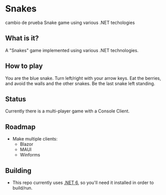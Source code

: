 # Snakes
cambio de prueba 
Snake game using various .NET techologies

## What is it?
A "Snakes" game implemented using various .NET technologies.

## How to play
You are the blue snake. Turn left/right with your arrow keys. Eat the berries, and avoid the walls and the other snakes. Be the last snake left standing.

## Status
Currently there is a multi-player game with a Console Client.

## Roadmap
* Make multiple clients:
    * Blazor
    * MAUI
    * Winforms

## Building
* This repo currently uses [.NET 6](https://dotnet.microsoft.com/download/dotnet/6.0), so you'll need it installed in order to build/run.
